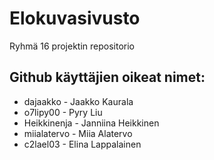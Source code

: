 # Elokuvasivusto
Ryhmä 16 projektin repositorio
## Github käyttäjien oikeat nimet:

- dajaakko - Jaakko Kaurala
- o7lipy00 - Pyry Liu
- Heikkinenja - Janniina Heikkinen
- miialatervo - Miia Alatervo
- c2lael03 - Elina Lappalainen
